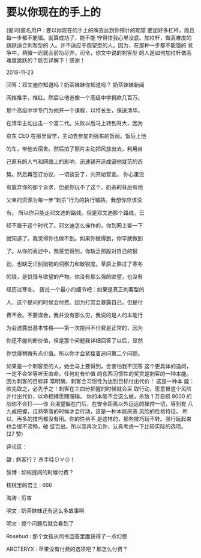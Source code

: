 # 要以你现在的手上的

(提问)匿名用户 : 要以你现在的手上的牌去达到你预计的期望 要加好多杠杆，而且每一步都不能错。就算成功了，能不能 守得住我心里没底。加杠杆，做高难度的跳跃适合刺客型的 人。并不适应于观望型的人。因为，在那种一步都不能错的 竞争中，稍微一迟就会前功尽弃。司令，你文中说的刺客型 的人是如何加杠杆做高难度跳跃的？能否详解下！感谢！

2018-11-23

回答：邓文迪你知道吗？奶茶妹妹你知道吗？ 奶茶妹妹新闻

网络推手，推红。然后让他爸像一个高级中学捐款几百万。

那个高级中学专门为他开一个课程，以特长生，保送清华。

在清华主动出击一个富二代。失败以后马上转到哥大，因为

京东 CEO 在那里留学，主动去参加刘强东的饭局。饭后上他

的车，带他去宿舍。然后拍了照片主动把风放出去，利用自

己原有的人气和网络上的影响，迅速铺开造成逼他就范的态

势。然后再签订协议，一切谈妥了，刘开始官宣。 你心里没

有放弃你的那个诉求，但是你玩不了这个。奶茶的背后有他

父亲的资源为每一步“刺杀”行为的执行铺路。我想你应该没

有。 所以你只能走邓文迪的路线。但是邓文迪那个路线，已

经不属于这个时代了。邓文迪怎么操作的，你到网上查一下

就知道了。我觉得你也做不到。如果你做得到，你早就做到

了。从你的表述中，我感觉得到，你缺乏那股对自己的狠

劲，也缺乏识别猎物的洞察力和敏锐度。草原上熬过了寒冬

的狼，是饥饿与欲望的产物。你没有那么强的欲望，也没有

经历过寒冬。 我说一个最小的细节吧：如果是真正刺客型的

人，这个提问的时候会付费。因为打赏会暴露自己，但是付

费不会。不要误会，我并没有那么穷。我说的是人的本能行

为会透露出基本性格——第一次提问不付费是正常的，因为

你还不能判断价值，但是那个问题我详细回答了以后，显然

你觉得稍微有点价值。所以你才会紧接着追问第二个问题。

如果是一个刺客型的人，她会马上要得到，会害怕我不回答 这个更具体的追问，一定不会坐等听天由命。任何对有价值 的东西习惯性的奖赏是刺客的一种本能。因为刺客的目标非 常明确，刺客会习惯性为达到目标付出代价！ 这是一种本 能：欲先取之，必先予之！刺客在三四分把握的时候就会采 取行动，愿意冒这个风险并付出代价，以命相搏愿赌服输， 你的本能不会这么做，杀敌 1 万自损 8000 的战你不会打——你 会渴望躲在门后，在安全距离以外远远的操控一切，等到有 八九成把握，瓜熟蒂落的时候才会行动，这是一种本能厌恶 风险的性格特征。 所以，再多的技巧都没有用。你的性格不 是这样的，那些技巧玩不转。强行玩起来也会很不流畅，破 绽百出。所以我再次见你，认真考虑一下比较实际的选项。 (27 赞)

评论区：

罄 : 刺客行？ 杀手哇⊙∀⊙！

张博 : 如何提问的时候付费？

核桃里的君王 : 666

海涛 : 厉害

明文 : 奶茶妹妹还有这么多故事啊

明文 : 提个问题后就会看到了

Rosebud : 那个女孩从司令回答里面获得了一点幻想

ARCTERYX : 苹果没有付费的选项吧？那怎么付费？